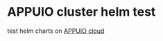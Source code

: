 # APPUIO cluster helm test


test helm charts on [APPUIO cloud](https://www.appuio.ch/offering/cloud/)
